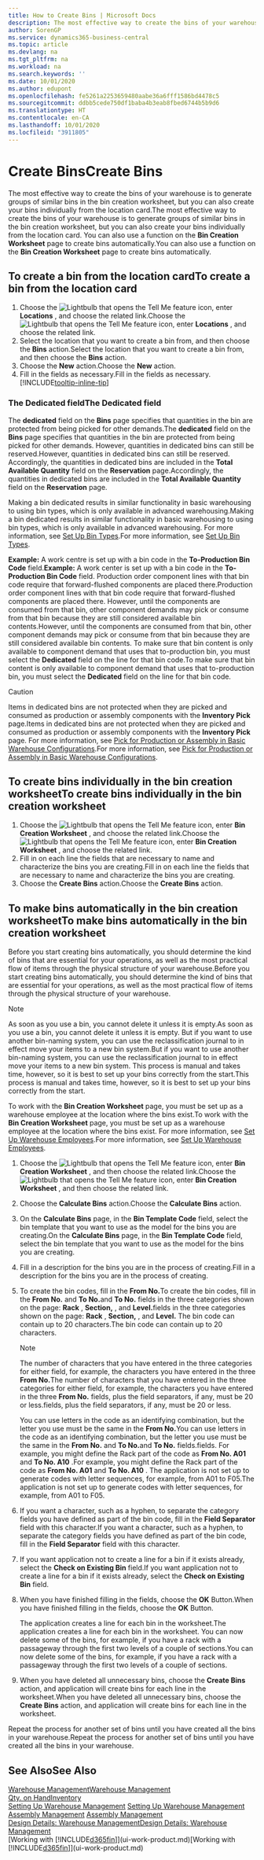 ```yaml
---
title: How to Create Bins | Microsoft Docs
description: The most effective way to create the bins of your warehouse is to generate groups of similar bins in the bin creation worksheet, but you can also create your bins individually.
author: SorenGP
ms.service: dynamics365-business-central
ms.topic: article
ms.devlang: na
ms.tgt_pltfrm: na
ms.workload: na
ms.search.keywords: ''
ms.date: 10/01/2020
ms.author: edupont
ms.openlocfilehash: fe5261a2253659480aabe36a6fff1586bd4478c5
ms.sourcegitcommit: ddbb5cede750df1baba4b3eab8fbed6744b5b9d6
ms.translationtype: HT
ms.contentlocale: en-CA
ms.lasthandoff: 10/01/2020
ms.locfileid: "3911805"
---
```

# <a name="create-bins"></a><span data-ttu-id="ae6ed-103">Create Bins</span><span class="sxs-lookup"><span data-stu-id="ae6ed-103">Create Bins</span></span>
<span data-ttu-id="ae6ed-104">The most effective way to create the bins of your warehouse is to generate groups of similar bins in the bin creation worksheet, but you can also create your bins individually from the location card.</span><span class="sxs-lookup"><span data-stu-id="ae6ed-104">The most effective way to create the bins of your warehouse is to generate groups of similar bins in the bin creation worksheet, but you can also create your bins individually from the location card.</span></span> <span data-ttu-id="ae6ed-105">You can also use a function on the **Bin Creation Worksheet** page to create bins automatically.</span><span class="sxs-lookup"><span data-stu-id="ae6ed-105">You can also use a function on the **Bin Creation Worksheet** page to create bins automatically.</span></span>  

## <a name="to-create-a-bin-from-the-location-card"></a><span data-ttu-id="ae6ed-106">To create a bin from the location card</span><span class="sxs-lookup"><span data-stu-id="ae6ed-106">To create a bin from the location card</span></span>  
1.  <span data-ttu-id="ae6ed-107">Choose the ![Lightbulb that opens the Tell Me feature](media/ui-search/search_small.png "Tell me what you want to do") icon, enter **Locations** , and choose the related link.</span><span class="sxs-lookup"><span data-stu-id="ae6ed-107">Choose the ![Lightbulb that opens the Tell Me feature](media/ui-search/search_small.png "Tell me what you want to do") icon, enter **Locations** , and choose the related link.</span></span>  
2.  <span data-ttu-id="ae6ed-108">Select the location that you want to create a bin from, and then choose the **Bins** action.</span><span class="sxs-lookup"><span data-stu-id="ae6ed-108">Select the location that you want to create a bin from, and then choose the **Bins** action.</span></span>  
3. <span data-ttu-id="ae6ed-109">Choose the **New** action.</span><span class="sxs-lookup"><span data-stu-id="ae6ed-109">Choose the **New** action.</span></span>
4. <span data-ttu-id="ae6ed-110">Fill in the fields as necessary.</span><span class="sxs-lookup"><span data-stu-id="ae6ed-110">Fill in the fields as necessary.</span></span> [!INCLUDE[tooltip-inline-tip](includes/tooltip-inline-tip_md.md)]

### <a name="the-dedicated-field"></a><span data-ttu-id="ae6ed-111">The Dedicated field</span><span class="sxs-lookup"><span data-stu-id="ae6ed-111">The Dedicated field</span></span>
<span data-ttu-id="ae6ed-112">The **dedicated** field on the **Bins** page specifies that quantities in the bin are protected from being picked for other demands.</span><span class="sxs-lookup"><span data-stu-id="ae6ed-112">The **dedicated** field on the **Bins** page specifies that quantities in the bin are protected from being picked for other demands.</span></span> <span data-ttu-id="ae6ed-113">However, quantities in dedicated bins can still be reserved.</span><span class="sxs-lookup"><span data-stu-id="ae6ed-113">However, quantities in dedicated bins can still be reserved.</span></span> <span data-ttu-id="ae6ed-114">Accordingly, the quantities in dedicated bins are included in the **Total Available Quantity** field on the **Reservation** page.</span><span class="sxs-lookup"><span data-stu-id="ae6ed-114">Accordingly, the quantities in dedicated bins are included in the **Total Available Quantity** field on the **Reservation** page.</span></span>

<span data-ttu-id="ae6ed-115">Making a bin dedicated results in similar functionality in basic warehousing to using bin types, which is only available in advanced warehousing.</span><span class="sxs-lookup"><span data-stu-id="ae6ed-115">Making a bin dedicated results in similar functionality in basic warehousing to using bin types, which is only available in advanced warehousing.</span></span> <span data-ttu-id="ae6ed-116">For more information, see [Set Up Bin Types](warehouse-how-to-set-up-bin-types.md).</span><span class="sxs-lookup"><span data-stu-id="ae6ed-116">For more information, see [Set Up Bin Types](warehouse-how-to-set-up-bin-types.md).</span></span>

<span data-ttu-id="ae6ed-117">**Example:** A work centre is set up with a bin code in the **To-Production Bin Code** field.</span><span class="sxs-lookup"><span data-stu-id="ae6ed-117">**Example:** A work center is set up with a bin code in the **To-Production Bin Code** field.</span></span> <span data-ttu-id="ae6ed-118">Production order component lines with that bin code require that forward-flushed components are placed there.</span><span class="sxs-lookup"><span data-stu-id="ae6ed-118">Production order component lines with that bin code require that forward-flushed components are placed there.</span></span> <span data-ttu-id="ae6ed-119">However, until the components are consumed from that bin, other component demands may pick or consume from that bin because they are still considered available bin contents.</span><span class="sxs-lookup"><span data-stu-id="ae6ed-119">However, until the components are consumed from that bin, other component demands may pick or consume from that bin because they are still considered available bin contents.</span></span> <span data-ttu-id="ae6ed-120">To make sure that bin content is only available to component demand that uses that to-production bin, you must select the **Dedicated** field on the line for that bin code.</span><span class="sxs-lookup"><span data-stu-id="ae6ed-120">To make sure that bin content is only available to component demand that uses that to-production bin, you must select the **Dedicated** field on the line for that bin code.</span></span>

> [!Caution]
> <span data-ttu-id="ae6ed-121">Items in dedicated bins are not protected when they are picked and consumed as production or assembly components with the **Inventory Pick** page.</span><span class="sxs-lookup"><span data-stu-id="ae6ed-121">Items in dedicated bins are not protected when they are picked and consumed as production or assembly components with the **Inventory Pick** page.</span></span> <span data-ttu-id="ae6ed-122">For more information, see [Pick for Production or Assembly in Basic Warehouse Configurations](warehouse-how-to-pick-for-production.md).</span><span class="sxs-lookup"><span data-stu-id="ae6ed-122">For more information, see [Pick for Production or Assembly in Basic Warehouse Configurations](warehouse-how-to-pick-for-production.md).</span></span>

## <a name="to-create-bins-individually-in-the-bin-creation-worksheet"></a><span data-ttu-id="ae6ed-123">To create bins individually in the bin creation worksheet</span><span class="sxs-lookup"><span data-stu-id="ae6ed-123">To create bins individually in the bin creation worksheet</span></span>  
1.  <span data-ttu-id="ae6ed-124">Choose the ![Lightbulb that opens the Tell Me feature](media/ui-search/search_small.png "Tell me what you want to do") icon, enter **Bin Creation Worksheet** , and choose the related link.</span><span class="sxs-lookup"><span data-stu-id="ae6ed-124">Choose the ![Lightbulb that opens the Tell Me feature](media/ui-search/search_small.png "Tell me what you want to do") icon, enter **Bin Creation Worksheet** , and choose the related link.</span></span>  
2.  <span data-ttu-id="ae6ed-125">Fill in on each line the fields that are necessary to name and characterize the bins you are creating.</span><span class="sxs-lookup"><span data-stu-id="ae6ed-125">Fill in on each line the fields that are necessary to name and characterize the bins you are creating.</span></span>  
3.  <span data-ttu-id="ae6ed-126">Choose the **Create Bins** action.</span><span class="sxs-lookup"><span data-stu-id="ae6ed-126">Choose the **Create Bins** action.</span></span>  

## <a name="to-make-bins-automatically-in-the-bin-creation-worksheet"></a><span data-ttu-id="ae6ed-127">To make bins automatically in the bin creation worksheet</span><span class="sxs-lookup"><span data-stu-id="ae6ed-127">To make bins automatically in the bin creation worksheet</span></span>  
<span data-ttu-id="ae6ed-128">Before you start creating bins automatically, you should determine the kind of bins that are essential for your operations, as well as the most practical flow of items through the physical structure of your warehouse.</span><span class="sxs-lookup"><span data-stu-id="ae6ed-128">Before you start creating bins automatically, you should determine the kind of bins that are essential for your operations, as well as the most practical flow of items through the physical structure of your warehouse.</span></span>  

> [!NOTE]  
>  <span data-ttu-id="ae6ed-129">As soon as you use a bin, you cannot delete it unless it is empty.</span><span class="sxs-lookup"><span data-stu-id="ae6ed-129">As soon as you use a bin, you cannot delete it unless it is empty.</span></span> <span data-ttu-id="ae6ed-130">But if you want to use another bin-naming system, you can use the reclassification journal to in effect move your items to a new bin system.</span><span class="sxs-lookup"><span data-stu-id="ae6ed-130">But if you want to use another bin-naming system, you can use the reclassification journal to in effect move your items to a new bin system.</span></span> <span data-ttu-id="ae6ed-131">This process is manual and takes time, however, so it is best to set up your bins correctly from the start.</span><span class="sxs-lookup"><span data-stu-id="ae6ed-131">This process is manual and takes time, however, so it is best to set up your bins correctly from the start.</span></span>  

<span data-ttu-id="ae6ed-132">To work with the **Bin Creation Worksheet** page, you must be set up as a warehouse employee at the location where the bins exist.</span><span class="sxs-lookup"><span data-stu-id="ae6ed-132">To work with the **Bin Creation Worksheet** page, you must be set up as a warehouse employee at the location where the bins exist.</span></span> <span data-ttu-id="ae6ed-133">For more information, see [Set Up Warehouse Employees](warehouse-how-to-set-up-warehouse-employees.md).</span><span class="sxs-lookup"><span data-stu-id="ae6ed-133">For more information, see [Set Up Warehouse Employees](warehouse-how-to-set-up-warehouse-employees.md).</span></span>    

1.  <span data-ttu-id="ae6ed-134">Choose the ![Lightbulb that opens the Tell Me feature](media/ui-search/search_small.png "Tell me what you want to do") icon, enter **Bin Creation Worksheet** , and then choose the related link.</span><span class="sxs-lookup"><span data-stu-id="ae6ed-134">Choose the ![Lightbulb that opens the Tell Me feature](media/ui-search/search_small.png "Tell me what you want to do") icon, enter **Bin Creation Worksheet** , and then choose the related link.</span></span>  
2.  <span data-ttu-id="ae6ed-135">Choose the **Calculate Bins** action.</span><span class="sxs-lookup"><span data-stu-id="ae6ed-135">Choose the **Calculate Bins** action.</span></span>
3. <span data-ttu-id="ae6ed-136">On the **Calculate Bins** page, in the **Bin Template Code** field, select the bin template that you want to use as the model for the bins you are creating.</span><span class="sxs-lookup"><span data-stu-id="ae6ed-136">On the **Calculate Bins** page, in the **Bin Template Code** field, select the bin template that you want to use as the model for the bins you are creating.</span></span>
4.  <span data-ttu-id="ae6ed-137">Fill in a description for the bins you are in the process of creating.</span><span class="sxs-lookup"><span data-stu-id="ae6ed-137">Fill in a description for the bins you are in the process of creating.</span></span>  
5.  <span data-ttu-id="ae6ed-138">To create the bin codes, fill in the **From No.**</span><span class="sxs-lookup"><span data-stu-id="ae6ed-138">To create the bin codes, fill in the **From No.**</span></span> <span data-ttu-id="ae6ed-139">and **To No.**</span><span class="sxs-lookup"><span data-stu-id="ae6ed-139">and **To No.**</span></span> <span data-ttu-id="ae6ed-140">fields in the three categories shown on the page: **Rack** , **Section,** , and **Level.**</span><span class="sxs-lookup"><span data-stu-id="ae6ed-140">fields in the three categories shown on the page: **Rack** , **Section,** , and **Level.**</span></span> <span data-ttu-id="ae6ed-141">The bin code can contain up to 20 characters.</span><span class="sxs-lookup"><span data-stu-id="ae6ed-141">The bin code can contain up to 20 characters.</span></span>  

    > [!NOTE]  
    >  <span data-ttu-id="ae6ed-142">The number of characters that you have entered in the three categories for either field, for example, the characters you have entered in the three **From No.**</span><span class="sxs-lookup"><span data-stu-id="ae6ed-142">The number of characters that you have entered in the three categories for either field, for example, the characters you have entered in the three **From No.**</span></span> <span data-ttu-id="ae6ed-143">fields, plus the field separators, if any, must be 20 or less.</span><span class="sxs-lookup"><span data-stu-id="ae6ed-143">fields, plus the field separators, if any, must be 20 or less.</span></span>  

     <span data-ttu-id="ae6ed-144">You can use letters in the code as an identifying combination, but the letter you use must be the same in the **From No.**</span><span class="sxs-lookup"><span data-stu-id="ae6ed-144">You can use letters in the code as an identifying combination, but the letter you use must be the same in the **From No.**</span></span> <span data-ttu-id="ae6ed-145">and **To No.**</span><span class="sxs-lookup"><span data-stu-id="ae6ed-145">and **To No.**</span></span> <span data-ttu-id="ae6ed-146">fields.</span><span class="sxs-lookup"><span data-stu-id="ae6ed-146">fields.</span></span> <span data-ttu-id="ae6ed-147">For example, you might define the Rack part of the code as **From No. A01** and **To No. A10** .</span><span class="sxs-lookup"><span data-stu-id="ae6ed-147">For example, you might define the Rack part of the code as **From No. A01** and **To No. A10** .</span></span> <span data-ttu-id="ae6ed-148">The application is not set up to generate codes with letter sequences, for example, from A01 to F05.</span><span class="sxs-lookup"><span data-stu-id="ae6ed-148">The application is not set up to generate codes with letter sequences, for example, from A01 to F05.</span></span>  

6.  <span data-ttu-id="ae6ed-149">If you want a character, such as a hyphen, to separate the category fields you have defined as part of the bin code, fill in the **Field Separator** field with this character.</span><span class="sxs-lookup"><span data-stu-id="ae6ed-149">If you want a character, such as a hyphen, to separate the category fields you have defined as part of the bin code, fill in the **Field Separator** field with this character.</span></span>  
7.  <span data-ttu-id="ae6ed-150">If you want application not to create a line for a bin if it exists already, select the **Check on Existing Bin** field.</span><span class="sxs-lookup"><span data-stu-id="ae6ed-150">If you want application not to create a line for a bin if it exists already, select the **Check on Existing Bin** field.</span></span>  
8. <span data-ttu-id="ae6ed-151">When you have finished filling in the fields, choose the **OK** Button.</span><span class="sxs-lookup"><span data-stu-id="ae6ed-151">When you have finished filling in the fields, choose the **OK** Button.</span></span>

    <span data-ttu-id="ae6ed-152">The application creates a line for each bin in the worksheet.</span><span class="sxs-lookup"><span data-stu-id="ae6ed-152">The application creates a line for each bin in the worksheet.</span></span> <span data-ttu-id="ae6ed-153">You can now delete some of the bins, for example, if you have a rack with a passageway through the first two levels of a couple of sections.</span><span class="sxs-lookup"><span data-stu-id="ae6ed-153">You can now delete some of the bins, for example, if you have a rack with a passageway through the first two levels of a couple of sections.</span></span>  

9. <span data-ttu-id="ae6ed-154">When you have deleted all unnecessary bins, choose the **Create Bins** action, and application will create bins for each line in the worksheet.</span><span class="sxs-lookup"><span data-stu-id="ae6ed-154">When you have deleted all unnecessary bins, choose the **Create Bins** action, and application will create bins for each line in the worksheet.</span></span>  

<span data-ttu-id="ae6ed-155">Repeat the process for another set of bins until you have created all the bins in your warehouse.</span><span class="sxs-lookup"><span data-stu-id="ae6ed-155">Repeat the process for another set of bins until you have created all the bins in your warehouse.</span></span>  

## <a name="see-also"></a><span data-ttu-id="ae6ed-156">See Also</span><span class="sxs-lookup"><span data-stu-id="ae6ed-156">See Also</span></span>  
[<span data-ttu-id="ae6ed-157">Warehouse Management</span><span class="sxs-lookup"><span data-stu-id="ae6ed-157">Warehouse Management</span></span>](warehouse-manage-warehouse.md)  
[<span data-ttu-id="ae6ed-158">Qty. on Hand</span><span class="sxs-lookup"><span data-stu-id="ae6ed-158">Inventory</span></span>](inventory-manage-inventory.md)  
<span data-ttu-id="ae6ed-159">[Setting Up Warehouse Management](warehouse-setup-warehouse.md)   </span><span class="sxs-lookup"><span data-stu-id="ae6ed-159">[Setting Up Warehouse Management](warehouse-setup-warehouse.md)   </span></span>  
<span data-ttu-id="ae6ed-160">[Assembly Management](assembly-assemble-items.md)  </span><span class="sxs-lookup"><span data-stu-id="ae6ed-160">[Assembly Management](assembly-assemble-items.md)  </span></span>  
[<span data-ttu-id="ae6ed-161">Design Details: Warehouse Management</span><span class="sxs-lookup"><span data-stu-id="ae6ed-161">Design Details: Warehouse Management</span></span>](design-details-warehouse-management.md)  
<span data-ttu-id="ae6ed-162">[Working with [!INCLUDE[d365fin](includes/d365fin_md.md)]](ui-work-product.md)</span><span class="sxs-lookup"><span data-stu-id="ae6ed-162">[Working with [!INCLUDE[d365fin](includes/d365fin_md.md)]](ui-work-product.md)</span></span>
